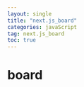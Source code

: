 ```yaml
---
layout: single
title: "next.js_board"
categories: javaScript
tag: next.js_board
toc: true
---
```


# board



